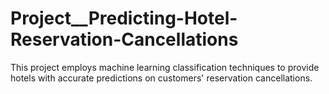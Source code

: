 # Project__Predicting-Hotel-Reservation-Cancellations
This project employs machine learning classification techniques to provide hotels with accurate predictions on customers' reservation cancellations.
